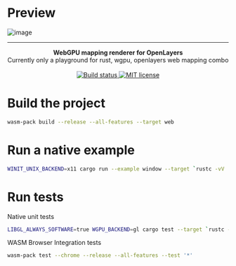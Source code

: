 # Preview

![image](https://user-images.githubusercontent.com/581407/190889486-81f80bce-3ee1-40e5-9aa2-285987e3beeb.png)

---
<div align="center">
  <strong>WebGPU mapping renderer for OpenLayers</strong>
</div>
<div align="center">
  Currently only a playground for rust, wgpu, openlayers web mapping combo
</div>
<br>
<div align="center">
  <a href="https://github.com/codeart1st/wgpu-layers/actions/workflows/ci.yml">
    <img src="https://github.com/codeart1st/wgpu-layers/actions/workflows/ci.yml/badge.svg" alt="Build status"/>
  </a>
  <a href="https://github.com/codeart1st/wgpu-layers/blob/main/LICENSE">
    <img src="https://img.shields.io/github/license/codeart1st/wgpu-layers" alt="MIT license"/>
  </a>
</div>

# Build the project

```sh
wasm-pack build --release --all-features --target web
```

# Run a native example

```sh
WINIT_UNIX_BACKEND=x11 cargo run --example window --target `rustc -vV | sed -n 's|host: ||p'`
```

# Run tests

Native unit tests
```sh
LIBGL_ALWAYS_SOFTWARE=true WGPU_BACKEND=gl cargo test --target `rustc -vV | sed -n 's|host: ||p'` -- --nocapture
```

WASM Browser Integration tests
```sh
wasm-pack test --chrome --release --all-features --test '*'
```